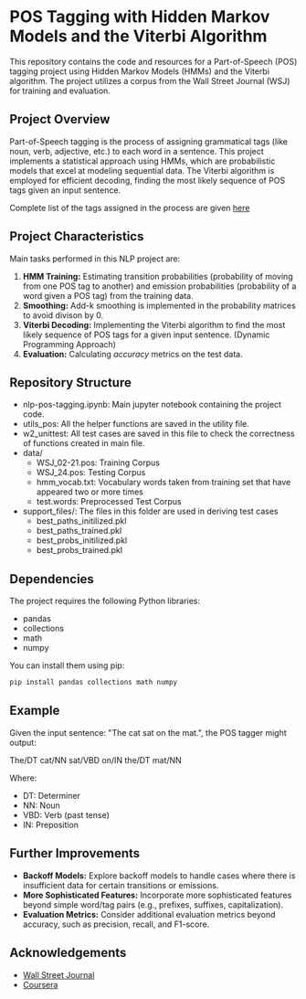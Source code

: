 # POS Tagging with Hidden Markov Models and the Viterbi Algorithm

This repository contains the code and resources for a Part-of-Speech (POS) tagging project using Hidden Markov Models (HMMs) and the Viterbi algorithm. The project utilizes a corpus from the Wall Street Journal (WSJ) for training and evaluation.

## Project Overview

Part-of-Speech tagging is the process of assigning grammatical tags (like noun, verb, adjective, etc.) to each word in a sentence. This project implements a statistical approach using HMMs, which are probabilistic models that excel at modeling sequential data. The Viterbi algorithm is employed for efficient decoding, finding the most likely sequence of POS tags given an input sentence. 

Complete list of the tags assigned in the process are given [here](http://relearn.be/2015/training-common-sense/sources/software/pattern-2.6-critical-fork/docs/html/mbsp-tags.html) 

## Project Characteristics

Main tasks performed in this NLP project are:

1. **HMM Training:** Estimating transition probabilities (probability of moving from one POS tag to another) and emission probabilities (probability of a word given a POS tag) from the training data.
2. **Smoothing:** Add-k smoothing is implemented in the probability matrices to avoid divison by 0.
3. **Viterbi Decoding:** Implementing the Viterbi algorithm to find the most likely sequence of POS tags for a given input sentence. (Dynamic Programming Approach)
4. **Evaluation:** Calculating *accuracy* metrics on the test data.
   
## Repository Structure

* nlp-pos-tagging.ipynb: Main jupyter notebook containing the project code.
* utils_pos: All the helper functions are saved in the utility file.
* w2_unittest: All test cases are saved in this file to check the correctness of functions created in main file.
* data/
  * WSJ_02-21.pos: Training Corpus
  * WSJ_24.pos: Testing Corpus
  * hmm_vocab.txt: Vocabulary words taken from training set that have appeared two or more times
  * test.words: Preprocessed Test Corpus
* support_files/: The files in this folder are used in deriving test cases
  * best_paths_initilized.pkl
  * best_paths_trained.pkl
  * best_probs_initilized.pkl
  * best_probs_trained.pkl

## Dependencies

The project requires the following Python libraries:

- pandas
- collections
- math
- numpy

You can install them using pip:

```bash
pip install pandas collections math numpy
```

## Example

Given the input sentence: "The cat sat on the mat.", the POS tagger might output:

The/DT cat/NN sat/VBD on/IN the/DT mat/NN

Where:

  - DT: Determiner
  - NN: Noun
  - VBD: Verb (past tense)
  - IN: Preposition
  
## Further Improvements

* **Backoff Models:** Explore backoff models to handle cases where there is insufficient data for certain transitions or emissions.
* **More Sophisticated Features:** Incorporate more sophisticated features beyond simple word/tag pairs (e.g., prefixes, suffixes, capitalization).
* **Evaluation Metrics:** Consider additional evaluation metrics beyond accuracy, such as precision, recall, and F1-score.

## Acknowledgements

  * [Wall Street Journal](https://www.wsj.com/)
  * [Coursera](https://www.coursera.org/)
